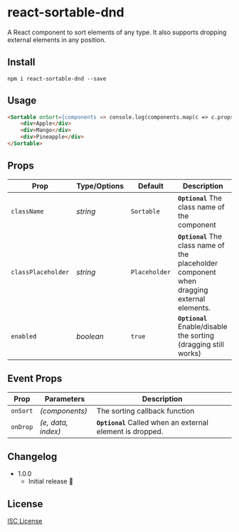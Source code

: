 # react-sortable-dnd

A React component to sort elements of any type. It also supports dropping external elements in any position.

## Install

```
npm i react-sortable-dnd --save 
```

## Usage

```html
<Sortable onSort={components => console.log(components.map(c => c.props.children))}>
    <div>Apple</div>
    <div>Mango</div>
    <div>Pineapple</div>
</Sortable>
```

## Props

Prop                | Type/Options              | Default             | Description
---                 | ---                       | ---                 | ---
`className`         | *string*                  | `Sortable`          | **`Optional`** The class name of the component
`classPlaceholder`  | *string*                  | `Placeholder`       | **`Optional`** The class name of the placeholder component when dragging external elements.
`enabled`           | *boolean*                 | `true`              | **`Optional`** Enable/disable the sorting (dragging still works)

## Event Props

Prop                | Parameters                | Description
---                 | ---                       | ---
`onSort`            | *(components)*            | The sorting callback function
`onDrop`            | *(e, data, index)*        | **`Optional`** Called when an external element is dropped.


## Changelog

* 1.0.0 
    * Initial release :tada:

## License

[ISC License](http://opensource.org/licenses/ISC)
